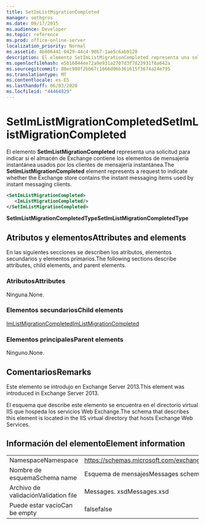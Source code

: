 ```yaml
---
title: SetImListMigrationCompleted
manager: sethgros
ms.date: 09/17/2015
ms.audience: Developer
ms.topic: reference
ms.prod: office-online-server
localization_priority: Normal
ms.assetid: 4b806441-0429-44c4-90b7-1ae5c6ab9128
description: El elemento SetImListMigrationCompleted representa una solicitud para indicar si el almacén de Exchange contiene los elementos de mensajería instantánea usados por los clientes de mensajería instantánea.
ms.openlocfilehash: e5b16044ee72a9e931a2707d3f7823931f8a642a
ms.sourcegitcommit: 88ec988f2bb67c1866d06b361615f3674a24e795
ms.translationtype: MT
ms.contentlocale: es-ES
ms.lasthandoff: 06/03/2020
ms.locfileid: "44464829"
---
```

# <a name="setimlistmigrationcompleted"></a><span data-ttu-id="31329-103">SetImListMigrationCompleted</span><span class="sxs-lookup"><span data-stu-id="31329-103">SetImListMigrationCompleted</span></span>

<span data-ttu-id="31329-104">El elemento **SetImListMigrationCompleted** representa una solicitud para indicar si el almacén de Exchange contiene los elementos de mensajería instantánea usados por los clientes de mensajería instantánea.</span><span class="sxs-lookup"><span data-stu-id="31329-104">The **SetImListMigrationCompleted** element represents a request to indicate whether the Exchange store contains the instant messaging items used by instant messaging clients.</span></span> 
  
```XML
<SetImListMigrationCompleted>
   <ImListMigrationCompleted/>
</SetImListMigrationCompleted>
```

 <span data-ttu-id="31329-105">**SetImListMigrationCompletedType**</span><span class="sxs-lookup"><span data-stu-id="31329-105">**SetImListMigrationCompletedType**</span></span>
## <a name="attributes-and-elements"></a><span data-ttu-id="31329-106">Atributos y elementos</span><span class="sxs-lookup"><span data-stu-id="31329-106">Attributes and elements</span></span>

<span data-ttu-id="31329-107">En las siguientes secciones se describen los atributos, elementos secundarios y elementos primarios.</span><span class="sxs-lookup"><span data-stu-id="31329-107">The following sections describe attributes, child elements, and parent elements.</span></span>
  
### <a name="attributes"></a><span data-ttu-id="31329-108">Atributos</span><span class="sxs-lookup"><span data-stu-id="31329-108">Attributes</span></span>

<span data-ttu-id="31329-109">Ninguna.</span><span class="sxs-lookup"><span data-stu-id="31329-109">None.</span></span>
  
### <a name="child-elements"></a><span data-ttu-id="31329-110">Elementos secundarios</span><span class="sxs-lookup"><span data-stu-id="31329-110">Child elements</span></span>

[<span data-ttu-id="31329-111">ImListMigrationCompleted</span><span class="sxs-lookup"><span data-stu-id="31329-111">ImListMigrationCompleted</span></span>](imlistmigrationcompleted.md)
  
### <a name="parent-elements"></a><span data-ttu-id="31329-112">Elementos principales</span><span class="sxs-lookup"><span data-stu-id="31329-112">Parent elements</span></span>

<span data-ttu-id="31329-113">Ninguno.</span><span class="sxs-lookup"><span data-stu-id="31329-113">None.</span></span>
  
## <a name="remarks"></a><span data-ttu-id="31329-114">Comentarios</span><span class="sxs-lookup"><span data-stu-id="31329-114">Remarks</span></span>

<span data-ttu-id="31329-115">Este elemento se introdujo en Exchange Server 2013.</span><span class="sxs-lookup"><span data-stu-id="31329-115">This element was introduced in Exchange Server 2013.</span></span>
  
<span data-ttu-id="31329-116">El esquema que describe este elemento se encuentra en el directorio virtual IIS que hospeda los servicios Web Exchange.</span><span class="sxs-lookup"><span data-stu-id="31329-116">The schema that describes this element is located in the IIS virtual directory that hosts Exchange Web Services.</span></span>
  
## <a name="element-information"></a><span data-ttu-id="31329-117">Información del elemento</span><span class="sxs-lookup"><span data-stu-id="31329-117">Element information</span></span>

|||
|:-----|:-----|
|<span data-ttu-id="31329-118">Namespace</span><span class="sxs-lookup"><span data-stu-id="31329-118">Namespace</span></span>  <br/> |https://schemas.microsoft.com/exchange/services/2006/messages  <br/> |
|<span data-ttu-id="31329-119">Nombre de esquema</span><span class="sxs-lookup"><span data-stu-id="31329-119">Schema name</span></span>  <br/> |<span data-ttu-id="31329-120">Esquema de mensajes</span><span class="sxs-lookup"><span data-stu-id="31329-120">Messages schema</span></span>  <br/> |
|<span data-ttu-id="31329-121">Archivo de validación</span><span class="sxs-lookup"><span data-stu-id="31329-121">Validation file</span></span>  <br/> |<span data-ttu-id="31329-122">Messages. xsd</span><span class="sxs-lookup"><span data-stu-id="31329-122">Messages.xsd</span></span>  <br/> |
|<span data-ttu-id="31329-123">Puede estar vacío</span><span class="sxs-lookup"><span data-stu-id="31329-123">Can be empty</span></span>  <br/> |<span data-ttu-id="31329-124">false</span><span class="sxs-lookup"><span data-stu-id="31329-124">false</span></span>  <br/> |
   

